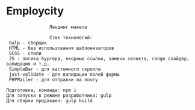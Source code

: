 # Employcity


                    Лендинг макета
     
                    Стек технологий: 
     Gulp - сборщик
     HTML - без использования шаблонизаторов
     SCSS - стили
     JS - логика бургера, якорные ссылки, замена селекта, range слайдер, валидация и т.д.
     SimpleBar - для кастомного скролла
     just-validate - для валидации полей формы
     PHPMailer - для отправки на почту

    Подготовка, команда: npm i
    Для запуска в режиме разработчика: gulp
    Для сборки продакшен: gulp build
